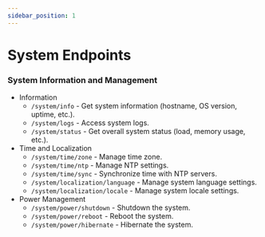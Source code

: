 ```yaml
---
sidebar_position: 1
---
```


# System Endpoints

### System Information and Management

- Information
  - `/system/info` - Get system information (hostname, OS version, uptime,
    etc.).
  - `/system/logs` - Access system logs.
  - `/system/status` - Get overall system status (load, memory usage, etc.).
- Time and Localization
  - `/system/time/zone` - Manage time zone.
  - `/system/time/ntp` - Manage NTP settings.
  - `/system/time/sync` - Synchronize time with NTP servers.
  - `/system/localization/language` - Manage system language settings.
  - `/system/localization/locale` - Manage system locale settings.
- Power Management
  - `/system/power/shutdown` - Shutdown the system.
  - `/system/power/reboot` - Reboot the system.
  - `/system/power/hibernate` - Hibernate the system.
